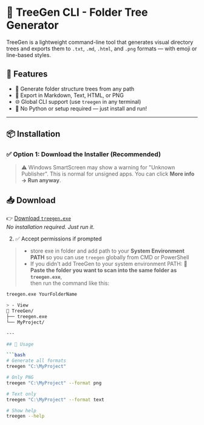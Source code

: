 # 📁 TreeGen CLI - Folder Tree Generator

TreeGen is a lightweight command-line tool that generates visual directory trees and exports them to `.txt`, `.md`, `.html`, and `.png` formats — with emoji or line-based styles.

## 🔧 Features

- 📁 Generate folder structure trees from any path
- 📝 Export in Markdown, Text, HTML, or PNG
- 🌐 Global CLI support (use `treegen` in any terminal)
- 💨 No Python or setup required — just install and run!

---

## 📦 Installation

### ✅ Option 1: Download the Installer (Recommended)

> ⚠️ Windows SmartScreen may show a warning for "Unknown Publisher". This is normal for unsigned apps. You can click **More info → Run anyway**.

## 📥 Download

👉 [Download `treegen.exe`](https://github.com/Adinath-6186/real_treegen/releases/latest/download/treegen.exe)  
_No installation required. Just run it._

2. ✅ Accept permissions if prompted


> -  store exe in folder and add path to your **System Environment PATH** so you can use `treegen` globally from CMD or PowerShell
> -  If you didn't add TreeGen to your system environment PATH:
   🔁 **Paste the folder you want to scan into the same folder as `treegen.exe`**,  
      then run the command like this:
>    
 ```bash
treegen.exe YourFolderName

> - View
📁 TreeGen/
├── treegen.exe
└── MyProject/

---

## 🚀 Usage

```bash
# Generate all formats
treegen "C:\MyProject"

# Only PNG
treegen "C:\MyProject" --format png

# Text only
treegen "C:\MyProject" --format text

# Show help
treegen --help
